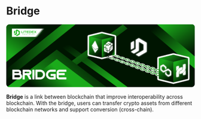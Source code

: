 # Bridge

![](<../.gitbook/assets/19. BRIDGE.svg>)

**Bridge** is a link between blockchain that improve interoperability across blockchain. With the bridge, users can transfer crypto assets from different blockchain networks and support conversion (cross-chain).
